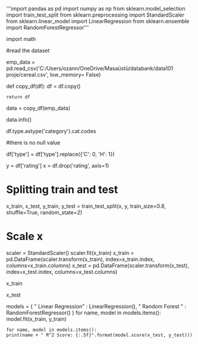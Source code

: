 '''import pandas as pd
import numpy as np
from sklearn.model_selection import train_test_split
from sklearn.preprocessing import StandardScaler
from sklearn.linear_model import LinearRegression
from sklearn.ensemble import RandomForestRegressor'''

import math

#read the dataset

emp_data = pd.read_csv('C:/Users/ozann/OneDrive/Masaüstü/databank/data101  proje/cereal.csv', low_memory= False)

def copy_df(df):
    df = df.copy()
    
    return df

    
data = copy_df(emp_data)

data.info()

df.type.astype('category').cat.codes

#there is no null value

df['type'] = df['type'].replace({'C': 0, 'H': 1})

y = df['rating']
x = df.drop('rating', axis=1)

# Splitting train and test
x_train, x_test, y_train, y_test = train_test_split(x, y, train_size=0.8, shuffle=True, random_state=2)

# Scale x
scaler = StandardScaler()
scaler.fit(x_train)
x_train = pd.DataFrame(scaler.transform(x_train), index=x_train.index, columns=x_train.columns)
x_test = pd.DataFrame(scaler.transform(x_test), index=x_test.index, columns=x_test.columns)

x_train

x_test

models = {
"         Linear Regression" : LinearRegression(),
"         Random Forest    " : RandomForestRegressor()
}
for name, model in models.items():
    model.fit(x_train, y_train)
    
    for name, model in models.items():
    print(name + " R^2 Score: {:.5f}".format(model.score(x_test, y_test)))

   
